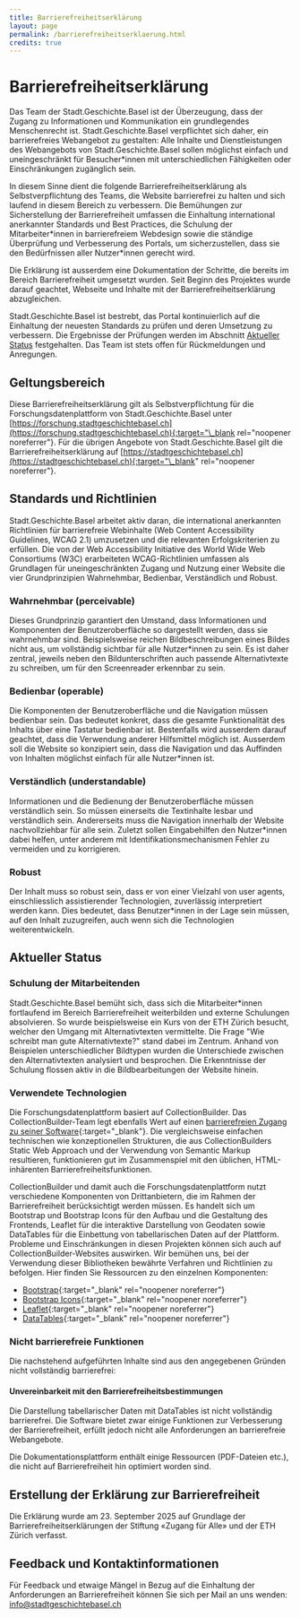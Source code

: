 ```yaml
---
title: Barrierefreiheitserklärung
layout: page
permalink: /barrierefreiheitserklaerung.html
credits: true
---
```


# Barrierefreiheitserklärung

Das Team der Stadt.Geschichte.Basel ist der Überzeugung, dass der Zugang zu Informationen und Kommunikation ein grundlegendes Menschenrecht ist. Stadt.Geschichte.Basel verpflichtet sich daher, ein barrierefreies Webangebot zu gestalten: Alle Inhalte und Dienstleistungen des Webangebots von Stadt.Geschichte.Basel sollen möglichst einfach und uneingeschränkt für Besucher\*innen mit unterschiedlichen Fähigkeiten oder Einschränkungen zugänglich sein.

In diesem Sinne dient die folgende Barrierefreiheitserklärung als Selbstverpflichtung des Teams, die Website barrierefrei zu halten und sich laufend in diesem Bereich zu verbessern. Die Bemühungen zur Sicherstellung der Barrierefreiheit umfassen die Einhaltung international anerkannter Standards und Best Practices, die Schulung der Mitarbeiter\*innen in barrierefreiem Webdesign sowie die ständige Überprüfung und Verbesserung des Portals, um sicherzustellen, dass sie den Bedürfnissen aller Nutzer\*innen gerecht wird.

Die Erklärung ist ausserdem eine Dokumentation der Schritte, die bereits im Bereich Barrierefreiheit umgesetzt wurden. Seit Beginn des Projektes wurde darauf geachtet, Webseite und Inhalte mit der Barrierefreiheitserklärung abzugleichen.

Stadt.Geschichte.Basel ist bestrebt, das Portal kontinuierlich auf die Einhaltung der neuesten Standards zu prüfen und deren Umsetzung zu verbessern. Die Ergebnisse der Prüfungen werden im Abschnitt [Aktueller Status](#aktueller-status) festgehalten. Das Team ist stets offen für Rückmeldungen und Anregungen.

## Geltungsbereich

Diese Barrierefreiheitserklärung gilt als Selbstverpflichtung für die Forschungsdatenplattform von Stadt.Geschichte.Basel unter [https://forschung.stadtgeschichtebasel.ch](https://forschung.stadtgeschichtebasel.ch){:target="\_blank rel="noopener noreferrer"}. Für die übrigen Angebote von Stadt.Geschichte.Basel gilt die Barrierefreiheitserklärung auf [https://stadtgeschichtebasel.ch](https://stadtgeschichtebasel.ch){:target="\_blank" rel="noopener noreferrer"}.

## Standards und Richtlinien

Stadt.Geschichte.Basel arbeitet aktiv daran, die international anerkannten Richtlinien für barrierefreie Webinhalte (Web Content Accessibility Guidelines, WCAG 2.1) umzusetzen und die relevanten Erfolgskriterien zu erfüllen. Die von der Web Accessibility Initiative des World Wide Web Consortiums (W3C) erarbeiteten WCAG-Richtlinien umfassen als Grundlagen für uneingeschränkten Zugang und Nutzung einer Website die vier Grundprinzipien Wahrnehmbar, Bedienbar, Verständlich und Robust.

### Wahrnehmbar (perceivable)

Dieses Grundprinzip garantiert den Umstand, dass Informationen und Komponenten der Benutzeroberfläche so dargestellt werden, dass sie wahrnehmbar sind. Beispielsweise reichen Bildbeschreibungen eines Bildes nicht aus, um vollständig sichtbar für alle Nutzer\*innen zu sein. Es ist daher zentral, jeweils neben den Bildunterschriften auch passende Alternativtexte zu schreiben, um für den Screenreader erkennbar zu sein.

### Bedienbar (operable)

Die Komponenten der Benutzeroberfläche und die Navigation müssen bedienbar sein. Das bedeutet konkret, dass die gesamte Funktionalität des Inhalts über eine Tastatur bedienbar ist. Bestenfalls wird ausserdem darauf geachtet, dass die Verwendung anderer Hilfsmittel möglich ist. Ausserdem soll die Website so konzipiert sein, dass die Navigation und das Auffinden von Inhalten möglichst einfach für alle Nutzer\*innen ist.

### Verständlich (understandable)

Informationen und die Bedienung der Benutzeroberfläche müssen verständlich sein. So müssen einerseits die Textinhalte lesbar und verständlich sein. Andererseits muss die Navigation innerhalb der Website nachvollziehbar für alle sein. Zuletzt sollen Eingabehilfen den Nutzer\*innen dabei helfen, unter anderem mit Identifikationsmechanismen Fehler zu vermeiden und zu korrigieren.

### Robust

Der Inhalt muss so robust sein, dass er von einer Vielzahl von user agents, einschliesslich assistierender Technologien, zuverlässig interpretiert werden kann. Dies bedeutet, dass Benutzer\*innen in der Lage sein müssen, auf den Inhalt zuzugreifen, auch wenn sich die Technologien weiterentwickeln.

## Aktueller Status

### Schulung der Mitarbeitenden

Stadt.Geschichte.Basel bemüht sich, dass sich die Mitarbeiter\*innen fortlaufend im Bereich Barrierefreiheit weiterbilden und externe Schulungen absolvieren. So wurde beispielsweise ein Kurs von der ETH Zürich besucht, welcher den Umgang mit Alternativtexten vermittelte. Die Frage "Wie schreibt man gute Alternativtexte?" stand dabei im Zentrum. Anhand von Beispielen unterschiedlicher Bildtypen wurden die Unterschiede zwischen den Alternativtexten analysiert und besprochen. Die Erkenntnisse der Schulung flossen aktiv in die Bildbearbeitungen der Website hinein.

### Verwendete Technologien

Die Forschungsdatenplattform basiert auf CollectionBuilder. Das CollectionBuilder-Team legt ebenfalls Wert auf einen [barrierefreien Zugang zu seiner Software](https://collectionbuilder.github.io/cb-docs/docs/accessibility/){:target="\_blank"}. Die vergleichsweise einfachen technischen wie konzeptionellen Strukturen, die aus CollectionBuilders Static Web Approach und der Verwendung von Semantic Markup resultieren, funktionieren gut im Zusammenspiel mit den üblichen, HTML-inhärenten Barrierefreiheitsfunktionen.

CollectionBuilder und damit auch die Forschungsdatenplattform nutzt verschiedene Komponenten von Drittanbietern, die im Rahmen der Barrierefreiheit berücksichtigt werden müssen. Es handelt sich um Bootstrap und Bootstrap Icons für den Aufbau und die Gestaltung des Frontends, Leaflet für die interaktive Darstellung von Geodaten sowie DataTables für die Einbettung von tabellarischen Daten auf der Plattform. Probleme und Einschränkungen in diesen Projekten können sich auch auf CollectionBuilder-Websites auswirken. Wir bemühen uns, bei der Verwendung dieser Bibliotheken bewährte Verfahren und Richtlinien zu befolgen. Hier finden Sie Ressourcen zu den einzelnen Komponenten:

- [Bootstrap](https://getbootstrap.com/docs/5.3/getting-started/accessibility/){:target="\_blank" rel="noopener noreferrer"}
- [Bootstrap Icons](https://icons.getbootstrap.com/#accessibility){:target="\_blank" rel="noopener noreferrer"}
- [Leaflet](https://leafletjs.com/examples/accessibility/){:target="\_blank" rel="noopener noreferrer"}
- [DataTables](https://datatables.net/forums/discussion/comment/239997/#Comment_239997){:target="\_blank" rel="noopener noreferrer"}

### Nicht barrierefreie Funktionen

Die nachstehend aufgeführten Inhalte sind aus den angegebenen Gründen nicht vollständig barrierefrei:

#### Unvereinbarkeit mit den Barrierefreiheitsbestimmungen

Die Darstellung tabellarischer Daten mit DataTables ist nicht vollständig barrierefrei. Die Software bietet zwar einige Funktionen zur Verbesserung der Barrierefreiheit, erfüllt jedoch nicht alle Anforderungen an barrierefreie Webangebote.

Die Dokumentationsplattform enthält einige Ressourcen (PDF-Dateien etc.), die nicht auf Barrierefreiheit hin optimiert worden sind.

## Erstellung der Erklärung zur Barrierefreiheit

Die Erklärung wurde am 23. September 2025 auf Grundlage der Barrierefreiheitserklärungen der Stiftung «Zugang für Alle» und der ETH Zürich verfasst.

## Feedback und Kontaktinformationen

Für Feedback und etwaige Mängel in Bezug auf die Einhaltung der Anforderungen an Barrierefreiheit können Sie sich per Mail an uns wenden: [info@stadtgeschichtebasel.ch](mailto:info@stadtgeschichtebasel.ch)
